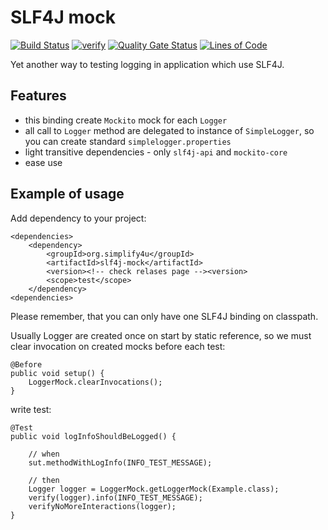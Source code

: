 # SLF4J mock
[![Build Status](https://travis-ci.com/s4u/slf4j-mock.svg?branch=master)](https://travis-ci.com/s4u/slf4j-mock)
[![verify](https://github.com/s4u/slf4j-mock/workflows/verify/badge.svg)](https://github.com/s4u/slf4j-mock/actions?query=workflow%3Averify)
[![Quality Gate Status](https://sonarcloud.io/api/project_badges/measure?project=org.simplify4u%3Aslf4j-mock&metric=alert_status)](https://sonarcloud.io/dashboard?id=org.simplify4u%3Aslf4j-mock)
[![Lines of Code](https://sonarcloud.io/api/project_badges/measure?project=org.simplify4u%3Aslf4j-mock&metric=ncloc)](https://sonarcloud.io/dashboard?id=org.simplify4u%3Aslf4j-mock)

Yet another way to testing logging in application which use SLF4J.

## Features
 - this binding create `Mockito` mock for each `Logger`
 - all call to `Logger` method are delegated to instance of `SimpleLogger`,
   so you can create standard `simplelogger.properties` 
 - light transitive dependencies - only `slf4j-api` and `mockito-core`
 - ease use
 
## Example of usage

Add dependency to your project:

    <dependencies>
        <dependency>
            <groupId>org.simplify4u</groupId>
            <artifactId>slf4j-mock</artifactId>
            <version><!-- check relases page --><version>  
            <scope>test</scope>        
        </dependency>
    <dependencies>

Please remember, that you can only have one SLF4J binding on classpath.

Usually Logger are created once on start by static reference,
so we must clear invocation on created mocks before each test:
 
    @Before
    public void setup() {
        LoggerMock.clearInvocations();
    }

write test:

    @Test
    public void logInfoShouldBeLogged() {

        // when
        sut.methodWithLogInfo(INFO_TEST_MESSAGE);

        // then
        Logger logger = LoggerMock.getLoggerMock(Example.class);
        verify(logger).info(INFO_TEST_MESSAGE);
        verifyNoMoreInteractions(logger);
    }
